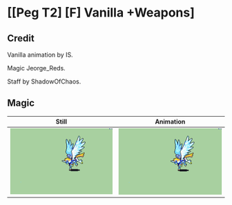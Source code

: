 # [\[Peg T2\] \[F\] Vanilla +Weapons]

## Credit

Vanilla animation by IS.

Magic Jeorge_Reds.

Staff by ShadowOfChaos.
	
## Magic

| Still | Animation |
| :---: | :-------: |
| ![Magic still](./Magic_000.png) | ![Magic animation](./Magic.gif) |
